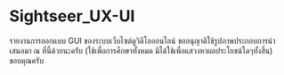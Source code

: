 # Sightseer_UX-UI
รายงานการออกแบบ GUI ของระบบเว็บไซต์ดูวิดีโอออนไลน์
ขออนุญาติใช้รูปภาพประกอบการนำเสนอมา ณ ที่นี้ด้วยนะครับ (ใช้เพื่อการศึกษาทั้งหมด มิได้ใช้เพื่อแสวงหาผลประโยชน์ใดๆทั้งสิ้น)
ขอบคุณครับ

